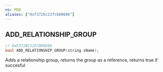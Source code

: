 ```yaml
---
ns: PED
aliases: ["0xf372bc22fcb88606"]
---
```

## ADD_RELATIONSHIP_GROUP

```c
// 0xF372BC22FCB88606
bool ADD_RELATIONSHIP_GROUP(string sName);
```

Adds a relationship group, returns the group as a reference, returns true if succesful

